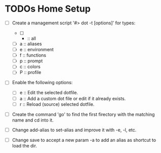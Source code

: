 # TODOs Home Setup

* [ ] Create a management script '#> dot -t <type> [options]' for types:
    * [ ] * :: all
    * [ ] a :: aliases
    * [ ] e :: environment
    * [ ] f :: functions
    * [ ] p :: prompt
    * [ ] c :: colors
    * [ ] P :: profile
     
* [ ] Enable the following options:
    * [ ] e :: Edit the selected dotfile.
    * [ ] a :: Add a custom dot file or edit if it already exists.
    * [ ] r :: Reload (source) selected dotfile.
    
* [ ] Create the command 'go' to find the first firectory with the matching name and cd into it.

* [ ] Change add-alias to set-alias and improve it with -e, -l, etc.

* [ ] Change save to accept a new param -a to add an alias as shortcut to load the dir.



